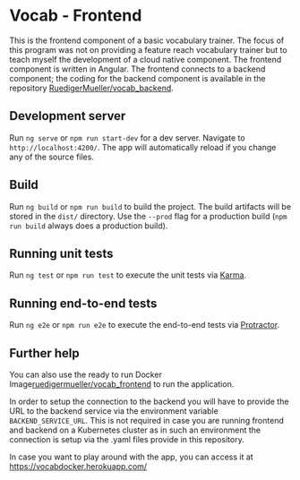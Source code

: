 # Vocab - Frontend

This is the frontend component of a basic vocabulary trainer. The focus of this program was not on providing a feature reach vocabulary trainer but to teach myself the development of a cloud native component.
The frontend component is written in Angular. 
The frontend connects to a backend component; the coding for the backend component is available in the repository [RuedigerMueller/vocab_backend](https://github.com/RuedigerMueller/vocab_backend).

## Development server

Run `ng serve` or `npm run start-dev` for a dev server. Navigate to `http://localhost:4200/`. The app will automatically reload if you change any of the source files.

## Build

Run `ng build` or `npm run build` to build the project. The build artifacts will be stored in the `dist/` directory. Use the `--prod` flag for a production build (`npm run build` always does a production build).

## Running unit tests

Run `ng test` or `npm run test` to execute the unit tests via [Karma](https://karma-runner.github.io).

## Running end-to-end tests

Run `ng e2e` or `npm run e2e` to execute the end-to-end tests via [Protractor](http://www.protractortest.org/).

## Further help

You can also use the ready to run Docker Image[ruedigermueller/vocab_frontend](https://hub.docker.com/repository/docker/ruedigermueller/vocab_frontend) to run the application. 

In order to setup the connection to the backend you will have to provide the URL to the backend service via the environment variable `BACKEND_SERVICE_URL`. This is not required in case you are running frontend and backend on a Kubernetes cluster as in such an environment the connection is setup via the .yaml files provide in this repository.

In case you want to play around with the app, you can access it at https://vocabdocker.herokuapp.com/